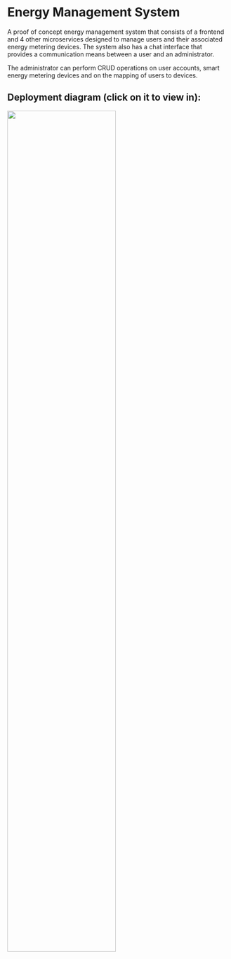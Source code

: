 <h1>Energy Management System</h1>

A proof of concept energy management system that consists of a frontend and 4 other microservices designed to manage users and their associated energy metering devices. The system also has a chat interface that provides a communication means between a user and an administrator. 

The administrator can perform CRUD operations on user accounts, smart energy metering devices and on the mapping of users to devices.


<h2>Deployment diagram (click on it to view in):</h2>

<img src="https://i.imgur.com/j9X38zq.jpeg" height="70%" width="70%"/>
<br/>
<br/>




